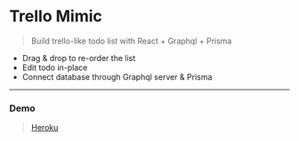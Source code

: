 # Trello Mimic

> Build trello-like todo list with React + Graphql + Prisma

- Drag & drop to re-order the list
- Edit todo in-place
- Connect database through Graphql server & Prisma

---

### Demo

> [Heroku](https://powerful-savannah-37896.herokuapp.com/)
